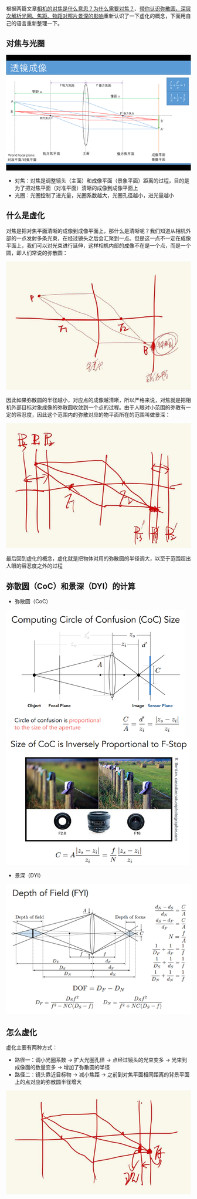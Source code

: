 根据两篇文章[相机的对焦是什么意思？为什么需要对焦？](https://www.zhihu.com/question/21427158/answer/340878786)、[带你认识弥散圆，深层次解析光圈、焦距、物距对照片景深的影响](https://zhuanlan.zhihu.com/p/126751320)重新认识了一下虚化的概念，下面用自己的语言重新整理一下。

## 对焦与光圈

![img](https://github.com/frontend-gxg/pic_bed/blob/main/027.png?raw=true)

- 对焦：对焦是调整镜头（主面）和成像平面（景象平面）距离的过程，目的是为了把对焦平面（对准平面）清晰的成像到成像平面上
- 光圈：光圈控制了进光量，光圈系数越大，光圈孔径越小，进光量越小

## 什么是虚化

对焦是把对焦平面清晰的成像到成像平面上，那什么是清晰呢？我们知道从相机外部的一点发射多条光束，在经过镜头之后会汇聚到一点。但是这一点不一定在成像平面上，我们可以对光束进行延伸，这样相机内部的成像不在是一个点，而是一个圆，即人们常说的弥散圆：

![img](https://github.com/frontend-gxg/pic_bed/blob/main/028.jpeg?raw=true)

因此如果弥散圆的半径越小，对应点的成像越清晰，所以严格来说，对焦就是把相机外部目标对象成像的弥散圆收敛到一个点的过程。由于人眼对小范围的弥散有一定的容忍度，因此这个范围内的弥散对应的物平面所在的范围叫做景深：

![img](https://github.com/frontend-gxg/pic_bed/blob/main/029.jpeg?raw=true)

最后回到虚化的概念，虚化就是把物体对用的弥散圆的半径调大，以至于范围超出人眼的容忍度之外的过程

## 弥散圆（CoC）和景深（DYI）的计算

- 弥散圆（CoC）

![img](https://github.com/frontend-gxg/pic_bed/blob/main/039.jpg?raw=true)
![img](https://github.com/frontend-gxg/pic_bed/blob/main/040.jpg?raw=true)

- 景深（DYI）

![img](https://github.com/frontend-gxg/pic_bed/blob/main/041.png?raw=true)

## 怎么虚化

虚化主要有两种方式：
- 路径一：调小光圈系数 -> 扩大光圈孔径 -> 点经过镜头的光束变多 -> 光束到成像面的数量变多 -> 增加了弥散圆的半径
- 路径二：镜头靠近目标物 -> 减小焦距 -> 之前到对焦平面相同距离的背景平面上的点对应的弥散圆半径增大

![img](https://github.com/frontend-gxg/pic_bed/blob/main/030.jpeg?raw=true)